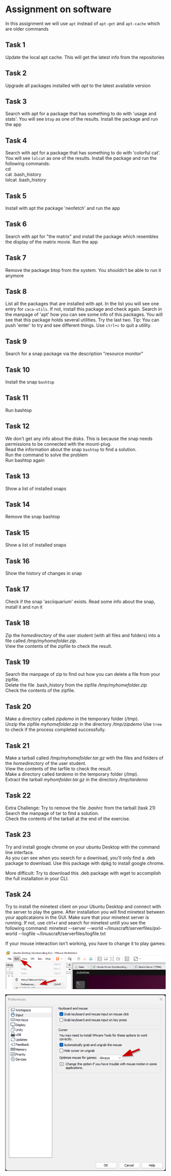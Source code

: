 # Assignment on software

In this assignment we will use `apt` instead of `apt-get` and `apt-cache` which are older commands

## Task 1
Update the local apt cache. This will get the latest info from the repositories  

## Task 2
Upgrade all packages installed with _apt_ to the latest available version  

## Task 3
Search with apt for a package that has something to do with 'usage and stats'. You will see `btop` as one of the results. Install the package and run the app  

## Task 4
Search with apt for a package that has something to do with 'colorful cat'. You will see `lolcat` as one of the results. Install the package and run the following commands:  
cd  
cat .bash_history  
lolcat .bash_history  
  
## Task 5
Install with apt the package 'neofetch' and run the app  

## Task 6
Search with apt for "the matrix" and install the package which resembles the display of the matrix movie. Run the app  

## Task 7
Remove the package btop from the system. You shouldn't be able to run it anymore  

## Task 8
List all the packages that are installed with apt. In the list you will see one entry for `caca-utils`. If not, install this package and check again. Search in the manpage of 'apt' how you can see some info of this packages. You will see that this package holds several utilities. Try the last two. Tip: You can push 'enter' to try and see different things. Use `ctrl+c` to quit a utility.  

## Task 9
Search for a snap package via the description "resource monitor"    

## Task 10
Install the snap `bashtop`  

## Task 11
Run bashtop    

## Task 12
We don't get any info about the disks. This is because the snap needs permissions to be connected with the mount-plug.  
Read the information about the snap `bashtop` to find a solution.  
Run the command to solve the problem    
Run bashtop again  
  
## Task 13
Show a list of installed snaps  

## Task 14
Remove the snap bashtop  

## Task 15
Show a list of installed snaps  

## Task 16
Show the history of changes in snap  

## Task 17
Check if the snap 'asciiquarium' exists. Read some info about the snap, install it and run it  
    
## Task 18
Zip the _homedirectory_ of the user student (with all files and folders) into a file called _/tmp/myhomefolder.zip_.  
View the contents of the zipfile to check the result.  

## Task 19
Search the manpage of zip to find out how you can delete a file from your zipfile.  
Delete the file .bash_history from the zipfile _/tmp/myhomefolder.zip_  
Check the contents of the zipfile.  

## Task 20
Make a directory called _zipdemo_ in the temporary folder (_/tmp_).  
Unzip the zipfile _myhomefolder.zip_ in the directory _/tmp/zipdemo_ 
Use `tree` to check if the process completed successfully.
  
## Task 21
Make a tarball called _/tmp/myhomefolder.tar.gz_ with the files and folders of the _homedirectory_ of the user student.  
View the contents of the tarfile to check the result.  
Make a directory called _tardemo_ in the temporary folder (_/tmp_).  
Extract the tarball _myhomfolder.tar.gz_ in the directory _/tmp/tardemo_  
  
## Task 22
Extra Challenge: Try to remove the file _.bashrc_ from the tarball (task 21)  
Search the manpage of tar to find a solution.  
Check the contents of the tarball at the end of the exercise.   

## Task 23
Try and install google chrome on your ubuntu Desktop with the command line interface.  
As you can see when you search for a download, you'll only find a .deb package to download. Use this package with dpkg to install google chrome.   

More difficult: Try to download this .deb package with wget to accomplish the full installation in your CLI.

## Task 24
Try to install the minetest client on your Ubuntu Desktop and connect with the server to play the game. After installation you will find minetest between your applicataions in the GUI.  Make sure that your minetest server is running. If not, use ctrl+r and search for minetest untill you see the following command: minetest --server --world ~/linuscraft/serverfiles/pxl-world --logfile ~/linuscraft/serverfiles/logfile.txt    
   
If your mouse interaction isn't working, you have to change it to play games:  

![PlayGamesInWorkstation](../images/06/PlayGamesInVMwareWorkstation01.png)  

![PlayGamesInWorkstation](../images/06/PlayGamesInVMwareWorkstation02.png)  

